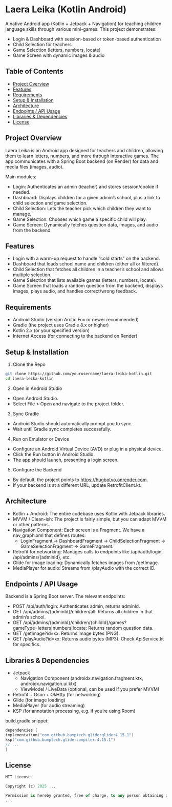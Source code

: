 # Laera Leika (Kotlin Android)
A native Android app (Kotlin + Jetpack + Navigation) for teaching children language skills through various mini-games. This project demonstrates:

- Login & Dashboard with session-based or token-based authentication
- Child Selection for teachers
- Game Selection (letters, numbers, locate)
- Game Screen with dynamic images & audio

## Table of Contents
- [Project Overview](#project-overview)
- [Features](#features)
- [Requirements](#requirements)
- [Setup & Installation](#setup--installation)
- [Architecture](#architecture)
- [Endpoints / API Usage](#endpoints--api-usage)
- [Libraries & Dependencies](#libraries--dependencies)
- [License](#license)

## Project Overview
Laera Leika is an Android app designed for teachers and children, allowing them to learn letters, numbers, and more through interactive games. The app communicates with a Spring Boot backend (on Render) for data and media files (images, audio).

Main modules:

- Login: Authenticates an admin (teacher) and stores session/cookie if needed.
- Dashboard: Displays children for a given admin’s school, plus a link to child selection and game selection.
- Child Selection: Lets the teacher pick which children they want to manage.
- Game Selection: Chooses which game a specific child will play.
- Game Screen: Dynamically fetches question data, images, and audio from the backend.

## Features
- Login with a warm-up request to handle “cold starts” on the backend.
- Dashboard that loads school name and children (either all or filtered).
- Child Selection that fetches all children in a teacher’s school and allows multiple selection.
- Game Selection that lists available games (letters, numbers, locate).
- Game Screen that loads a random question from the backend, displays images, plays audio, and handles correct/wrong feedback.

## Requirements
- Android Studio (version Arctic Fox or newer recommended)
- Gradle (the project uses Gradle 8.x or higher)
- Kotlin 2.x (or your specified version)
- Internet Access (for connecting to the backend on Render)

## Setup & Installation
1. Clone the Repo
```bash
git clone https://github.com/yourusername/laera-leika-kotlin.git
cd laera-leika-kotlin
```
2. Open in Android Studio
  - Open Android Studio.
  - Select File > Open and navigate to the project folder.
3. Sync Gradle
  - Android Studio should automatically prompt you to sync.
  - Wait until Gradle sync completes successfully.
4. Run on Emulator or Device
  - Configure an Android Virtual Device (AVD) or plug in a physical device.
  - Click the Run button in Android Studio.
  - The app should launch, presenting a login screen.
5. Configure the Backend
  - By default, the project points to https://hugbotvo.onrender.com.
  - If your backend is at a different URL, update RetrofitClient.kt.

## Architecture
- Kotlin + Android: The entire codebase uses Kotlin with Jetpack libraries.
- MVVM / Clean-ish: The project is fairly simple, but you can adapt MVVM or other patterns.
- Navigation Component: Each screen is a Fragment. We have a nav_graph.xml that defines routes:
  - LoginFragment → DashboardFragment → ChildSelectionFragment → GameSelectionFragment → GameFragment.
- Retrofit for networking: Manages calls to endpoints like /api/auth/login, /api/admins/{adminId}, etc.
- Glide for image loading: Dynamically fetches images from /getImage.
- MediaPlayer for audio: Streams from /playAudio with the correct ID.

## Endpoints / API Usage
Backend is a Spring Boot server. The relevant endpoints:
- POST /api/auth/login: Authenticates admin, returns adminId.
- GET /api/admins/{adminId}/children/all: Returns all children in that admin’s school.
- GET /api/admins/{adminId}/children/{childId}/games?gameType=letters|numbers|locate: Returns random question data.
- GET /getImage?id=xx: Returns image bytes (PNG).
- GET /playAudio?id=xx: Returns audio bytes (MP3).
Check ApiService.kt for specifics.

## Libraries & Dependencies
- Jetpack
  - Navigation Component (androidx.navigation.fragment.ktx, androidx.navigation.ui.ktx)
  - ViewModel / LiveData (optional, can be used if you prefer MVVM)
- Retrofit + Gson + OkHttp (for networking)
- Glide (for image loading)
- MediaPlayer (for audio streaming)
- KSP (for annotation processing, e.g. if you’re using Room)

build.gradle snippet:
```kotlin
dependencies {
implementation("com.github.bumptech.glide:glide:4.15.1")
ksp("com.github.bumptech.glide:compiler:4.15.1")
// ...
}
```

## License
```sql
MIT License

Copyright (c) 2025 ...

Permission is hereby granted, free of charge, to any person obtaining a copy
...
```